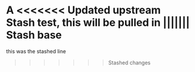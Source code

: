 A
<<<<<<< Updated upstream
Stash test, this  will be pulled in
||||||| Stash base
=======
this was the stashed line
>>>>>>> Stashed changes
